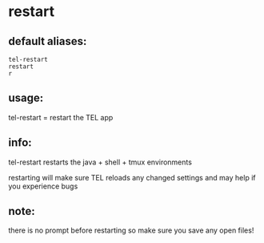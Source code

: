# restart

## default aliases:
```
tel-restart
restart
r
```
## usage:

tel-restart		= restart the TEL app

## info:

tel-restart restarts the java + shell + tmux environments

restarting will make sure TEL reloads any changed settings and may help if you experience bugs

## note:

there is no prompt before restarting so make sure you save any open files!

